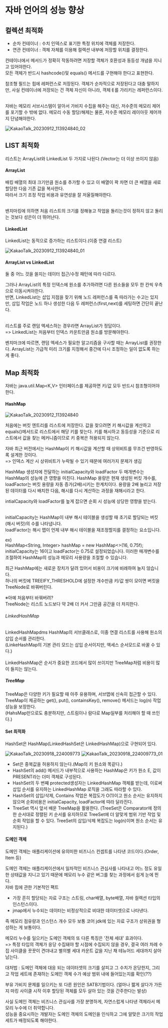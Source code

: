 <h1>자바 언어의 성능 향상</h1>

<h2>컬렉션 최적화</h2>

- 순차 컨테이너 : 수치 인덱스로 표기한 특정 위치에 객체를 저장한다.
- 연관 컨테이너 : 객체 자체를 이용해 컬렉션 내부에 저장할 위치를 결정한다.

컨테이너에서 메서드가 정확히 작동하려면 저장할 객체가 호환성과 동등성 개념을 지니고 있어야한다.</br>
모든 객체가 반드시 hashcode()및 equals() 메서드를 구현해야 한다고 표현한다.</br>

참조형 필드는 힙에 레퍼런스로 저장된다. 객체가 순차적으로 저장된다고 대충 말하지만, 사실 컨테이너에 저장되는 건 객체 자신이 아니라, 객체ㅔ를 가리키는 레퍼런스이다.</br></br>

자바는 메모리 서브시스템이 알아서 가비지 수집을 해주는 대신, 저수준의 메모리 제어를 포기할 수 밖에 없다. 메모리 수동 할당/해제는 물론, 저수준 메모리 레이아웃 제어까지 단념해야한다.</br>


![KakaoTalk_20230912_113924840_02](https://github.com/JSON-loading-and-unloading/Optimizing-Java/assets/106163272/c0e4b5ed-a36c-4be7-8f93-c3dc048b33ec)

<h2>LIST 최적화</h2>

리스트는 ArrayList와 LinkedList 두 가지로 나뒨다.(Vector는 더 이상 쓰이지 않음)</br>

<h4>ArrayList</h4>

배킹 배열의 최대 크기만큼 원소를 추가할 수 있고 이 배열이 꽉 차면 더 큰 배열을 새로 할당한 다음 기존 값을 복사한다.</br>
따라서 크기 조정 작업 비용과 유연성을 잘 저울질해야한다.</br></br>

밴치마킹에 의하면 처음 리스트의 크기를 정해놓고 작업을 돌리는것이 정하지 않고 돌리는 것보다 성은이 더 뛰어난다.</br>

<h4>LinkedList</h4>

LinkedList는 동적으로 증가하는 리스트이다.(이중 연결 리스트)</br>

![KakaoTalk_20230912_113924840_01](https://github.com/JSON-loading-and-unloading/Optimizing-Java/assets/106163272/ed997a35-44bb-400b-94f1-2e3505f223e1)


<h4>ArrayList vs LinkedList</h4>

둘 중 어느 것을 쓸지는 데이터 접근/수정 패턴에 따라 다르다.</br>

그러나 ArrayList의 특정 인덱스에 원소를 추가하려면 다른 원소들을 모두 한 칸씩 우측으로 이동시켜야한다.</br>
반면, LinkedList는 삽입 지점을 찾기 위해 노드 레퍼런스를 죽 따라가는 수고는 있지만, 삽입 작업은 노드 하나 생성한 다음 두 레퍼런스(first,next)를 세팅하면 간단히 끝난다.</br></br>

리스트를 주로 랜덤 엑세스하는 경우라면 ArrayList가 정답이다.</br>
=> LinkedList는 처음부터 인덱스 카운트만큼 원소를 방문해야한다.</br>

벤치마크에 따르면, 랜덤 엑세스가 필요한 알고리즘을 구사할 때는 ArrayList를 권장한다. ArrayList는 가급적 미리 크기를 지정해서 중간에 다시 조정하는 일이 없도록 하는게 좋다.</br>


<h2>Map 최적화</h2>

자바는 java.util.Map<K,V> 인터페이스를 제공하면 키/값 모두 반드시 참조형이어야 한다.</br>

<h4>HashMap</h4>


![KakaoTalk_20230912_113924840](https://github.com/JSON-loading-and-unloading/Optimizing-Java/assets/106163272/04aecc95-3cf0-4cb4-8c26-1123349efe81)

처음에는 버킷 엔트리를 리스트에 저장한다. 값을 찾으려면 키 해시값을 계산하고 equals()메서드로 리스트에서 해당 키를 찾는다. 키를 해시하고 동등성을 기준으로 리스트에서 값을 찾는 메커니즘이므로 키 중복은
허용되지 않는다. </br>

자바 최근 버전에서는 HashMap이 키 해시값을 계산할 때 상위비트를 무조건 반영하도록 설계한 것이다.</br>
=> 인덱스 계산 시 상위비트가 누락될 수 있기 때문에 여러가지 문제가 생김</br>

HashMap 생성자에 전달하는 initialCapacity와 loadFactor 두 매개변수는 HashMap의 성능에 큰 영향을 미친다. HashMap 용량은 현재 생성된 버킷 개수를, loadFactor는 버킷 용량을 자동 증가(2배)시키는 한계치이다.
용량을 2배 늘리고 저장된 데이터를 다시 배치한 다음, 해시를 다시 계산하는 과정을 재해시라고 한다.</br>

intialCapacity와 loadFactor를 높게 잡으면 순회 시 성능에 상당한 영향을 받는다.</br></br>

initialCapacity는 HashMap이 내부 해시 테이블을 생성할 때 초기로 할당되는 버킷 (해시 버킷)의 수를 나타냅니다.</br>
loadFactor는 해시 맵이 언제 내부 해시 테이블을 재조정할지를 결정하는 요소입니다.</br>

ex)</br>
HashMap<String, Integer> hashMap = new HashMap<>(16, 0.75f);</br>
initialCapacity는 16이고 loadFactor는 0.75로 설정되었습니다. 이러한 매개변수를 조절하여 HashMap의 성능과 메모리 사용량을 조절할 수 있습니다.</br>

최근 HashMap에는  새로운 장치가 달려 있어서 비용이 크기에 비례하여 늘지 않습니다.</br>
하나의 버킷에 TREEIFY_THRESHOLD에 설정한 개수만큼 키/값 쌍이 모이면 버킷을 TreeNode로 바꿔버린다.</br>

※아예 처음부터 바꿔버려?</br>
TreeNode는 리스트 노드보다 약 2배 더 커서 그만큼 공간을 더 차지한다.</br>

<h6>LinkedHashMap</h6>

LinkedHashMapdms HashMap의 서브클래스로, 이중 연결 리스트를 사용해 원소의 삽입 순서를 관리한다.</br>
(LinkeHashMap의 기본 관리 모드는 삽입 순서이지만, 액세스 순서모드로 바꿀 수 있다.)</br>
</br>
LinkedHashMap은 순서가 중요한 코드에서 많이 쓰이지만 TreeMap처럼 비용이 많이 들지는 않는다.</br>

<h5>TreeMap</h5>

TreeMap은 다양한 키가 필요할 때 아주 유용하며, 서브맵에 신속히 접근할 수 있다.</br>
TreeMap이 제공하는 get(), put(), containsKey(), remove() 메서드는 log(n) 작업 성능을 보장한다.</br>
(HahsMap만으로도 충분하지만, 스트림이나 람다로 Map일부를 처리해야 할 때 쓰인다.)</br>


<h4>Set 최적화</h4>

HashSet은  HashMap(LinkedHashSet은 LinkedHashMap)으로 구현되어 있다.


![KakaoTalk_20230918_224009773](https://github.com/JSON-loading-and-unloading/Optimizing-Java/assets/106163272/a69ba3cd-3796-400c-8b29-263dc04e51e5)
![KakaoTalk_20230918_224009773_01](https://github.com/JSON-loading-and-unloading/Optimizing-Java/assets/106163272/f3538ec2-667c-408b-86bc-1eb95436629f)


- Set은 중복값을 허용하지 않는다.(Map의 키 원소와 똑같다.)
- HashSet의 add() 메서드가 내부적으로 사용하는 HashMap은 키가 원소 E, 값이 PRESENT라는 더미 객체로 구성된다.
- HashSet의 두 번째 protected생성자는 LinkedHashMap 객체를 받는데, 이로써 삽입 순서를 유지하는 LinkedHashMap 로직을 그래도 따라할 수 있다.
- HashSet의 삽입/삭제, Contains 작업은 복잡도가 O(1)이고 원소 순서는 유지하지 않으며 순회비용은 initialCapacity, loadFactor에 따라 달라진다.
- TreeSet 역시 앞서 배운 TreeMap을 활용한다. (TreeSet은 Comparator에 정의한 순서대로 정렬된 키 순서를 유지하므로 TreeSet에 더 알맞게 범위 기반 작업 및 순회 작업을 할 수 있다. TreeSet의 삽입/삭제 복잡도는 log(n)이며 원소 순서는 유지된다.)


 <h4>도메인 객체</h4>

 도메인 객체는 애플리케이션에 유의미한 비즈니스 컨셉트를 나타낸 코드이다.(Order, Item 등)</br>

 도메인 객체는 애플리케이션에서 일차적인 비즈니스 관심사를 나타내고 어느 정도 유일한 상태값을 지니고 있기 때문에 메모리 누수 같은 버그를 찾는 과정에서 쉽게 눈에 띈다.</br>
 자바 힙에 관한 기본적인 팩트</br>
  - 가장 흔히 할당되는 자료 구조는 스트링, char배열, byte배열, 자바 컬렉션 타입의 인스턴스이다.
  - jmap에서 누수되는 데이터는 비정상적으로 비대한 데이터셋으로 나타낸다.

즉 메모리 점유량과 인스턴스 개수 모두 보통 코어 jdk에 있는 자료 구조가 상위권을 형성하는 게 보통이다.</br>

메모리 누수를 일으키는 도메인 객체의 또 다른 특징은 '전체 세대' 효과이다.</br>
=> 특정 타입의 객체가 응당 수집돼야 할 시점에 수집되지 않을 경우, 결국 여러 차례 수집 사이클을 꿋꿋이 견뎌내고 별의별 세대 카운트 값을 지닌 채 테뉴어드 세대까지 살아남는다.</br>

대처법 : 도메인 객체에 대응 되는 데이터셋의 크기를 살피고 그 수치가 온당한지, 그리고 작업 세트에 존재하는 도메인 객체 수가 예상 범위 내에 들어있는지를 확인(??)</br>

부유 가비지 문제를 일으키는 또 다른 원인은 SATB기법이다. (얼마나 짧게 살다가 가든지 마킹 사이클 시작 이후 할당된 객체를 모두 살아 있는 것을 간주한다는 발상)</br>

사실 도메인 객체는 비즈니스 관심사를 가장 분명하게, 자연스럽게 나타낸 객체라서 메모리 누수에 더 취약합니다.</br>
성능을 중요시하는 개발자는 도메인 객체의 도메인을 인식하고 그에 알맞은 크기의 작업세트가 배정되도록 해야한다.</br>


